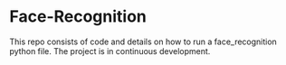 # Face-Recognition
This repo consists of code and details on how to run a face_recognition python file. The project is in continuous development.
